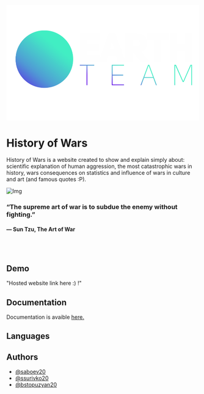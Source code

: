 

![Logo](https://github.com/ssurivko20/history-of-wars/blob/main/website/images/text-and-logo-white2.png?raw=true)


# History of Wars

History of Wars is a website created to show and explain simply about: scientific explanation of human aggression, the most catastrophic wars in history, wars consequences on statistics and influence of wars in culture and art (and famous quotes :P).



![Img](https://www.quizony.com/trojan-war-story/imageForSharing.jpg)


### “The supreme art of war is to subdue the enemy without fighting.” <br>
#### ― Sun Tzu, The Art of War

<br>
<br>

## Demo

"Hosted website link here :) !"


## Documentation

Documentation is avaible [here.](https://linktodocumentation)


## Languages





## Authors

- [@saboev20](https://www.github.com/saboev20)
- [@ssurivko20](https://www.github.com/@ssurivko20)
- [@bstopuzyan20](https://www.github.com/@bstopuzyan20)


